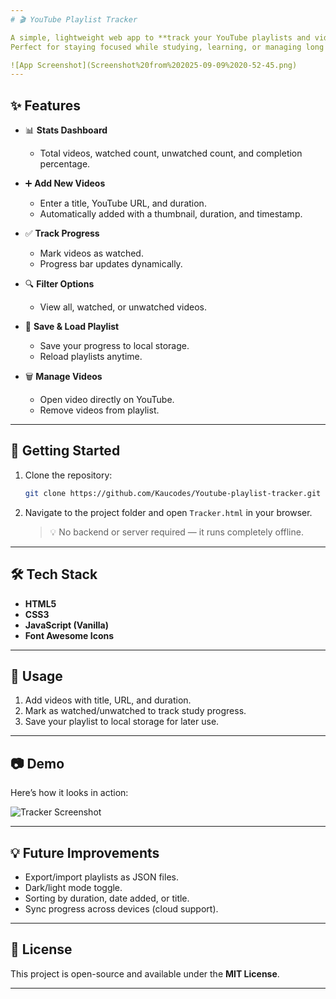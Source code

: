 ```yaml
---
# 🎬 YouTube Playlist Tracker

A simple, lightweight web app to **track your YouTube playlists and video progress**.
Perfect for staying focused while studying, learning, or managing long playlists.

![App Screenshot](Screenshot%20from%202025-09-09%2020-52-45.png)
---
```


## ✨ Features

- 📊 **Stats Dashboard**

  - Total videos, watched count, unwatched count, and completion percentage.

- ➕ **Add New Videos**

  - Enter a title, YouTube URL, and duration.
  - Automatically added with a thumbnail, duration, and timestamp.

- ✅ **Track Progress**

  - Mark videos as watched.
  - Progress bar updates dynamically.

- 🔍 **Filter Options**

  - View all, watched, or unwatched videos.

- 💾 **Save & Load Playlist**

  - Save your progress to local storage.
  - Reload playlists anytime.

- 🗑 **Manage Videos**

  - Open video directly on YouTube.
  - Remove videos from playlist.

---

## 🚀 Getting Started

1. Clone the repository:

   ```bash
   git clone https://github.com/Kaucodes/Youtube-playlist-tracker.git
   ```

2. Navigate to the project folder and open `Tracker.html` in your browser.

   > 💡 No backend or server required — it runs completely offline.

---

## 🛠 Tech Stack

- **HTML5**
- **CSS3**
- **JavaScript (Vanilla)**
- **Font Awesome Icons**

---

## 📌 Usage

1. Add videos with title, URL, and duration.
2. Mark as watched/unwatched to track study progress.
3. Save your playlist to local storage for later use.

---

## 📷 Demo

Here’s how it looks in action:

![Tracker Screenshot](image/tracker-look.png)

---

## 💡 Future Improvements

- Export/import playlists as JSON files.
- Dark/light mode toggle.
- Sorting by duration, date added, or title.
- Sync progress across devices (cloud support).

---

## 📜 License

This project is open-source and available under the **MIT License**.

---
